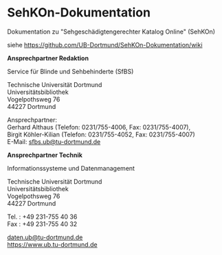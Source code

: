 # SehKOn-Dokumentation
Dokumentation zu "Sehgeschädigtengerechter Katalog Online" (SehKOn)

siehe https://github.com/UB-Dortmund/SehKOn-Dokumentation/wiki

**Ansprechpartner Redaktion**

Service für Blinde und Sehbehinderte (SfBS)

Technische Universität Dortmund \
Universitätsbibliothek \
Vogelpothsweg 76 \
44227 Dortmund

Ansprechpartner:  \
Gerhard Althaus (Telefon: 0231/755-4006, Fax: 0231/755-4007),  \
Birgit Köhler-Kilian (Telefon: 0231/755-4052, Fax: 0231/755-4007) \
E-Mail: sfbs.ub@tu-dortmund.de



**Ansprechpartner Technik**

Informationssysteme und Datenmanagement

Technische Universität Dortmund \
Universitätsbibliothek \
Vogelpothsweg 76 \
44227 Dortmund

Tel. : +49 231-755 40 36 \
Fax : +49 231-755 40 32

daten.ub@tu-dortmund.de \
https://www.ub.tu-dortmund.de
